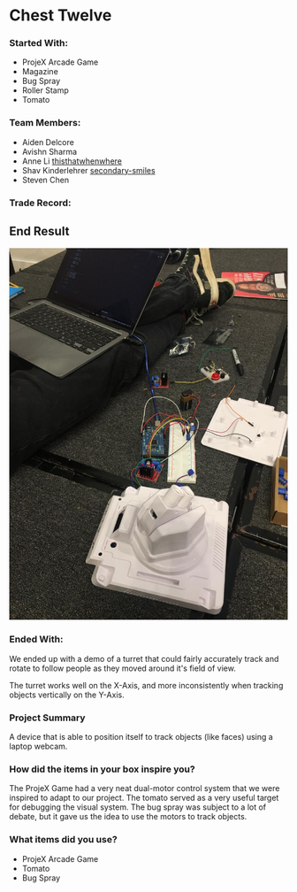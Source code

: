 # Chest Twelve

### Started With:
 
- ProjeX Arcade Game
- Magazine
- Bug Spray
- Roller Stamp
- Tomato

### Team Members:

- Aiden Delcore
- Avishn Sharma
- Anne Li [thisthatwhenwhere](https://github.com/thisthatwhenwhere)
- Shav Kinderlehrer [secondary-smiles](https://github.com/secondary-smiles)
- Steven Chen 

### Trade Record:

## End Result

![The face tracker being calibrated and programmed.](face-tracker.jpg)

### Ended With:

We ended up with a demo of a turret that could fairly accurately track and rotate to follow people as they moved around it's field of view.

The turret works well on the X-Axis, and more inconsistently when tracking objects vertically on the Y-Axis.

### Project Summary

A device that is able to position itself to track objects (like faces) using a laptop webcam.

### How did the items in your box inspire you?

The ProjeX Game had a very neat dual-motor control system that we were inspired to adapt to our project. The tomato served as a very useful target for debugging the visual system. The bug spray was subject to a lot of debate, but it gave us the idea to use the motors to track objects.

### What items did you use?

- ProjeX Arcade Game
- Tomato
- Bug Spray

